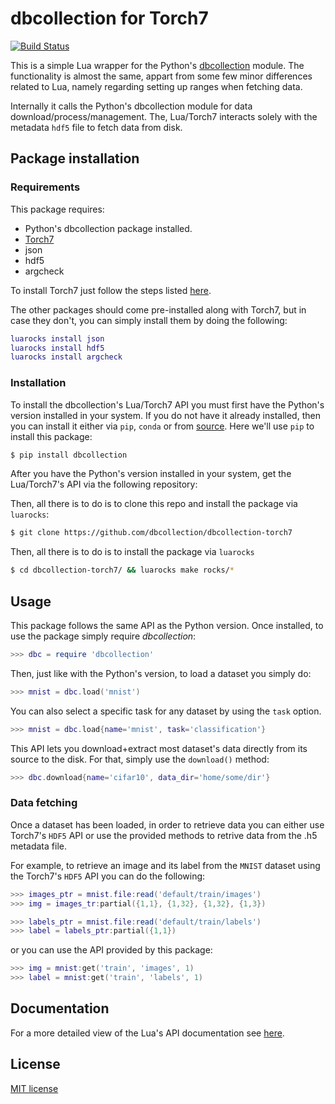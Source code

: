 # dbcollection for Torch7

[![Build Status](https://travis-ci.org/dbcollection/dbcollection-torch7.svg?branch=master)](https://travis-ci.org/dbcollection/dbcollection-torch7)

This is a simple Lua wrapper for the Python's [dbcollection](https://github.com/dbcollection/dbcollection) module. The functionality is almost the same, appart from some few minor differences related to Lua, namely regarding setting up ranges when fetching data.

Internally it calls the Python's dbcollection module for data download/process/management. The, Lua/Torch7 interacts solely with the metadata `hdf5` file to fetch data from disk.

## Package installation

### Requirements

This package requires:

- Python's dbcollection package installed.
- [Torch7](https://github.com/torch/torch7)
- json
- hdf5
- argcheck

To install Torch7 just follow the steps listed [here](http://torch.ch/docs/getting-started.html#_).

The other packages should come pre-installed along with Torch7, but in case they don't, you can simply install them by doing the following:

```lua
luarocks install json
luarocks install hdf5
luarocks install argcheck
```

### Installation

To install the dbcollection's Lua/Torch7 API you must first have the Python's version installed in your system. If you do not have it already installed, then you can install it either via `pip`, `conda` or from [source](https://github.com/dbcollection/dbcollection#package-installation). Here we'll use `pip` to install this package:

```bash
$ pip install dbcollection
```

After you have the Python's version installed in your system, get the Lua/Torch7's API via the following repository:

Then, all there is to do is to clone this repo and install the package via `luarocks`:

```bash
$ git clone https://github.com/dbcollection/dbcollection-torch7
```

Then, all there is to do is to install the package via `luarocks`

```bash
$ cd dbcollection-torch7/ && luarocks make rocks/*
```

## Usage

This package follows the same API as the Python version. Once installed, to use the package simply require *dbcollection*:

```lua
>>> dbc = require 'dbcollection'
```

Then, just like with the Python's version, to load a dataset you simply do:

```lua
>>> mnist = dbc.load('mnist')
```

You can also select a specific task for any dataset by using the `task` option.

```lua
>>> mnist = dbc.load{name='mnist', task='classification'}
```

This API lets you download+extract most dataset's data directly from its source to the disk. For that, simply use the `download()` method:

```lua
>>> dbc.download{name='cifar10', data_dir='home/some/dir'}
```

### Data fetching

Once a dataset has been loaded, in order to retrieve data you can either use Torch7's `HDF5` API or use the provided methods to retrive data from the .h5 metadata file.

For example, to retrieve an image and its label from the `MNIST` dataset using the Torch7's `HDF5` API you can do the following:

```lua
>>> images_ptr = mnist.file:read('default/train/images')
>>> img = images_tr:partial({1,1}, {1,32}, {1,32}, {1,3})

>>> labels_ptr = mnist.file:read('default/train/labels')
>>> label = labels_ptr:partial({1,1})
```

or you can use the API provided by this package:

```lua
>>> img = mnist:get('train', 'images', 1)
>>> label = mnist:get('train', 'labels', 1)
```


## Documentation

For a more detailed view of the Lua's API documentation see [here](DOCUMENTATION.md#db.documentation).


## License

[MIT license](LICENSE)
